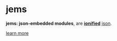 # jems

**jems: json-embedded modules**, are
[**ionified**](https://github.com/ionify/about/blob/public/ion.md)
[json](http://json.org/).

[learn more](https://github.com/ionify/jems/blob/public/about/jems.md)